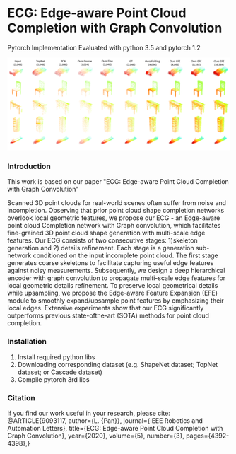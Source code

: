# ECG: Edge-aware Point Cloud Completion with Graph Convolution

Pytorch Implementation
Evaluated with python 3.5 and pytorch 1.2

![prediction example](https://github.com/paul007pl/ECG/blob/master/misc/qualitative.png)


### Introduction
This work is based on our paper "ECG: Edge-aware Point Cloud Completion with Graph Convolution"

Scanned 3D point clouds for real-world scenes often suffer from noise and incompletion. Observing that prior point cloud shape completion networks overlook local geometric features, we propose our ECG - an Edge-aware point cloud Completion network with Graph convolution, which facilitates fine-grained 3D point cloud shape generation with multi-scale edge features. Our ECG consists of two consecutive stages: 1)skeleton generation and 2) details refinement. Each stage is a generation sub-network conditioned on the input incomplete point cloud. The first stage generates coarse skeletons to facilitate capturing useful edge features against noisy measurements.  Subsequently, we design a deep hierarchical encoder with graph convolution to propagate multi-scale edge features for local geometric details refinement. To preserve local geometrical details while upsampling, we propose the Edge-aware Feature Expansion (EFE) module to smoothly expand/upsample point features by emphasizing their local edges. Extensive experiments show that our ECG significantly outperforms previous state-ofthe-art (SOTA) methods for point cloud completion.


### Installation
1. Install required python libs
2. Downloading corresponding dataset (e.g. ShapeNet dataset; TopNet dataset; or Cascade dataset)
3. Compile pytorch 3rd libs

### Citation
If you find our work useful in your research, please cite:
      @ARTICLE{9093117,
        author={L. {Pan}},
        journal={IEEE Robotics and Automation Letters}, 
        title={ECG: Edge-aware Point Cloud Completion with Graph Convolution}, 
        year={2020},
        volume={5},
        number={3},
        pages={4392-4398},}
